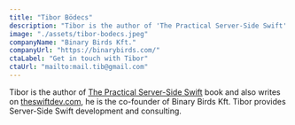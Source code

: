 ```yaml
---
title: "Tibor Bödecs"
description: "Tibor is the author of 'The Practical Server-Side Swift' book and also writes on theswiftdev.com, he is the co-founder of Binary Birds Kft. Tibor provides Server-Side Swift development and consulting."
image: "./assets/tibor-bodecs.jpeg"
companyName: "Binary Birds Kft."
companyUrl: "https://binarybirds.com/"
ctaLabel: "Get in touch with Tibor"
ctaUrl: "mailto:mail.tib@gmail.com"
---
```


Tibor is the author of [The Practical Server-Side Swift](https://theswiftdev.gumroad.com/) book and also writes on [theswiftdev.com](https://theswiftdev.com/), he is the co-founder of Binary Birds Kft. Tibor provides Server-Side Swift development and consulting.

